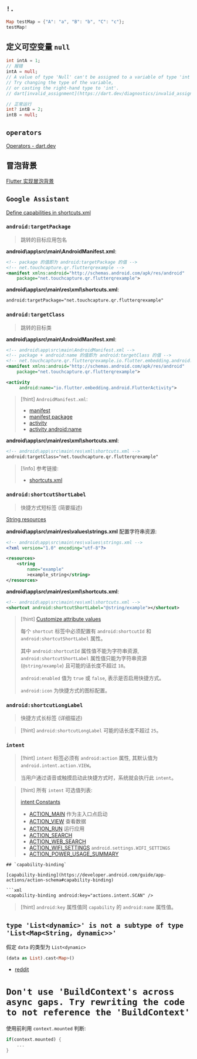 ## `!.`

```dart
Map testMap = {"A": "a", "B": "b", "C": "c"};
testMap!
```

## 定义可空变量 `null`

```dart
int intA = 1;
// 报错
intA = null;
// A value of type 'Null' can't be assigned to a variable of type 'int'.
// Try changing the type of the variable, 
// or casting the right-hand type to 'int'.
// dart[invalid_assignment](https://dart.dev/diagnostics/invalid_assignment)

// 正常运行
int? intB = 2;
intB = null;
```

## `operators`

[Operators - dart.dev](https://dart.dev/guides/language/language-tour#operators)

## 冒泡背景

[Flutter 实现冒泡背景](https://wenjie.store/archives/flutter%E5%AE%9E%E7%8E%B0%E5%86%92%E6%B3%A1%E8%83%8C%E6%99%AF)

## `Google Assistant`

[Define capabilities in shortcuts.xml](https://developer.android.com/develop/ui/views/launch/shortcuts/adding-capabilities)

### `android:targetPackage`

> 跳转的目标应用包名

**android\app\src\main\AndroidManifest.xml**:

```xml
<!-- package 的值即为 android:targetPackage 的值 -->
<!-- net.touchcapture.qr.flutterqrexample -->
<manifest xmlns:android="http://schemas.android.com/apk/res/android"
    package="net.touchcapture.qr.flutterqrexample">
```

**android\app\src\main\res\xml\shortcuts.xml**:

```xml
android:targetPackage="net.touchcapture.qr.flutterqrexample"
```

### `android:targetClass`

> 跳转的目标类

**android\app\src\main\AndroidManifest.xml**:

```xml
<!-- android\app\src\main\AndroidManifest.xml -->
<!-- package + android:name 的值即为 android:targetClass 的值 -->
<!-- net.touchcapture.qr.flutterqrexample.io.flutter.embedding.android.FlutterActivity -->
<manifest xmlns:android="http://schemas.android.com/apk/res/android"
    package="net.touchcapture.qr.flutterqrexample">

<activity
	 android:name="io.flutter.embedding.android.FlutterActivity">
```

> [!hint]
> `AndroidManifest.xml`:
> 
> * [manifest](https://developer.android.com/guide/topics/manifest/manifest-element)
> * [manifest package](https://developer.android.com/guide/topics/manifest/manifest-element#package)
> * [activity](https://developer.android.com/guide/topics/manifest/activity-element)
> * [activity android:name](https://developer.android.com/guide/topics/manifest/activity-element#nm)

**android\app\src\main\res\xml\shortcuts.xml**:

```xml
<!-- android\app\src\main\res\xml\shortcuts.xml -->
android:targetClass="net.touchcapture.qr.flutterqrexample"
```

> [!info]
> 参考链接:
> 
> * [shortcuts.xml](https://android.googlesource.com/platform/packages/apps/Settings/+/master/res/xml/shortcuts.xml)

### `android:shortcutShortLabel`

> 快捷方式短标签 (简要描述)

[String resources](https://developer.android.com/guide/topics/resources/string-resource)

**android\app\src\main\res\values\strings.xml** 配置字符串资源:

```xml
<!-- android\app\src\main\res\values\strings.xml -->
<?xml version="1.0" encoding="utf-8"?>

<resources>
    <string
        name="example"
        >example_string</string>
</resources>
```

**android\app\src\main\res\xml\shortcuts.xml**:

```xml
<!-- android\app\src\main\res\xml\shortcuts.xml -->
<shortcut android:shortcutShortLabel="@string/example"></shortcut>
```

> [!hint]
> [Customize attribute values](https://developer.android.com/develop/ui/views/launch/shortcuts/creating-shortcuts#static)
> 
> 每个 `shortcut` 标签中必须配置有 `android:shortcutId` 和`android:shortcutShortLabel` 属性。
> 
> 其中 `android:shortcutId` 属性值不能为字符串资源, `android:shortcutShortLabel` 属性值只能为字符串资源 (`@string/example`) 且可能的话长度不超过 `10`。
> 
> `android:enabled` 值为 `true` 或 `false`, 表示是否启用快捷方式。
> 
> `android:icon` 为快捷方式的图标配置。

### `android:shortcutLongLabel`

> 快捷方式长标签 (详细描述)

> [!hint]
> `android:shortcutLongLabel` 可能的话长度不超过 `25`。

### `intent`

> [!hint]
> `intent` 标签必须有 `android:action` 属性, 其默认值为 `android.intent.action.VIEW`。
> 
> 当用户通过语音或触摸启动此快捷方式时，系统就会执行此 `intent`。

> [!hint]
> 所有 `intent` 可选值列表:
> 
> [intent Constants](https://developer.android.com/reference/android/content/Intent#constants_1)
> 
> * [ACTION_MAIN](https://developer.android.com/reference/android/content/Intent#ACTION_MAIN) 作为主入口点启动
> * [ACTION_VIEW](https://developer.android.com/reference/android/content/Intent#ACTION_VIEW) 查看数据
> * [ACTION_RUN](https://developer.android.com/reference/android/content/Intent#ACTION_RUN) 运行应用
> * [ACTION_SEARCH](https://developer.android.com/reference/android/content/Intent#ACTION_SEARCH)
> * [ACTION_WEB_SEARCH](https://developer.android.com/reference/android/content/Intent#ACTION_WEB_SEARCH)
> * [ACTION_WIFI_SETTINGS](https://developer.android.com/reference/android/provider/Settings#ACTION_WIFI_SETTINGS) `android.settings.WIFI_SETTINGS`
> * [ACTION_POWER_USAGE_SUMMARY](https://developer.android.com/reference/android/content/Intent#ACTION_POWER_USAGE_SUMMARY)

```
## `capability-binding`

[capability-binding](https://developer.android.com/guide/app-actions/action-schema#capability-binding)

```xml
<capability-binding android:key="actions.intent.SCAN" />
```

> [!hint]
> `android:key` 属性值同 `capability` 的 `android:name` 属性值。

## `type 'List<dynamic>' is not a subtype of type 'List<Map<String, dynamic>>'`

假定 `data` 的类型为 `List<dynamic>`

```dart
(data as List).cast<Map>()
```

- [reddit](https://www.reddit.com/r/dartlang/comments/zllptq/comment/j067mp7/?utm_source=share&utm_medium=web2x&context=3)

# `Don't use 'BuildContext's across async gaps. Try rewriting the code to not reference the 'BuildContext'`

使用前利用 `context.mounted` 判断:

```dart
if(context.mounted) {
	...
}
```
